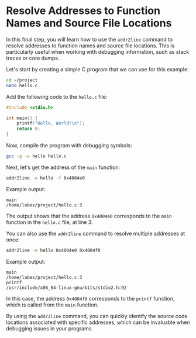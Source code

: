# Resolve Addresses to Function Names and Source File Locations

In this final step, you will learn how to use the `addr2line` command to resolve addresses to function names and source file locations. This is particularly useful when working with debugging information, such as stack traces or core dumps.

Let's start by creating a simple C program that we can use for this example:

```bash
cd ~/project
nano hello.c
```

Add the following code to the `hello.c` file:

```c
#include <stdio.h>

int main() {
    printf("Hello, World!\n");
    return 0;
}
```

Now, compile the program with debugging symbols:

```bash
gcc -g -o hello hello.c
```

Next, let's get the address of the `main` function:

```bash
addr2line -e hello -f 0x4004e0
```

Example output:

```
main
/home/labex/project/hello.c:3
```

The output shows that the address `0x4004e0` corresponds to the `main` function in the `hello.c` file, at line 3.

You can also use the `addr2line` command to resolve multiple addresses at once:

```bash
addr2line -e hello 0x4004e0 0x4004f0
```

Example output:

```
main
/home/labex/project/hello.c:3
printf
/usr/include/x86_64-linux-gnu/bits/stdio2.h:92
```

In this case, the address `0x4004f0` corresponds to the `printf` function, which is called from the `main` function.

By using the `addr2line` command, you can quickly identify the source code locations associated with specific addresses, which can be invaluable when debugging issues in your programs.

